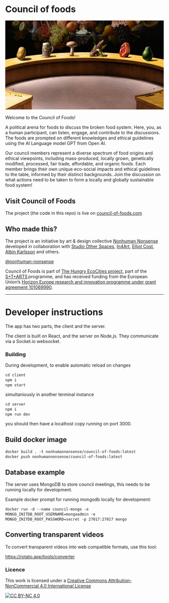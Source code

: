 # Council of foods

![alt text](https://github.com/Nonhuman-Nonsense/council-of-foods/blob/main/client/public/council-of-foods-preview.jpeg?raw=true)

Welcome to the Council of Foods!

A political arena for foods to discuss the broken food system. Here, you, as a human participant, can listen, engage, and contribute to the discussions. The foods are prompted on different knowledges and ethical guidelines using the AI Language model GPT from Open AI.

Our council members represent a diverse spectrum of food origins and ethical viewpoints, including mass-produced, locally grown, genetically modified, processed, fair trade, affordable, and organic foods. Each member brings their own unique eco-social impacts and ethical guidelines to the table, informed by their distinct backgrounds. Join the discussion on what actions need to be taken to form a locally and globally sustainable food system!

## Visit Council of Foods

The project (the code in this repo) is live on [council-of-foods.com](https://council-of-foods.com)

## Who made this?

The project is an initiative by art & design collective [Nonhuman Nonsense](https://nonhuman-nonsense.com/) developed in collaboration with [Studio Other Spaces](https://studiootherspaces.net/), [In4Art](https://www.in4art.eu/), [Elliot Cost](https://elliott.computer/), [Albin Karlsson](https://www.polymorf.se/) and others.

[@nonhuman-nonsense](http://instagram.com/nonhuman_nonsense)

Council of Foods is part of [The Hungry EcoCities project](https://starts.eu/hungryecocities/), part of the [S+T+ARTS](https://starts.eu/) programme, and has received funding from the European Union’s [Horizon Europe research and innovation programme under grant agreement 101069990](https://cordis.europa.eu/project/id/101069990).

---

# Developer instructions

The app has two parts, the client and the server.

The client is built on React, and the server on Node.js. They communicate via a Socket.io websocket.

### Building

During development, to enable automatic reload on changes

```
cd client
npm i
npm start
```

simultaniously in another terminal instance

```
cd server
npm i
npm run dev
```

you should then have a localhost copy running on port 3000.


## Build docker image

```
docker build . -t nonhumannonsense/council-of-foods:latest
docker push nonhumannonsense/council-of-foods:latest
```

## Database example

The server uses MongoDB to store council meetings, this needs to be running locally for development.

Example docker prompt for running mongodb locally for development:

```
docker run -d --name council-mongo -e MONGO_INITDB_ROOT_USERNAME=mongoadmin -e MONGO_INITDB_ROOT_PASSWORD=secret -p 27017:27017 mongo
```

## Converting transparent videos

To convert transparent videos into web compatible formats, use this tool:

https://rotato.app/tools/converter

### Licence

This work is licensed under a
[Creative Commons Attribution-NonCommercial 4.0 International License][cc-by-nc]

[![CC BY-NC 4.0][cc-by-nc-image]][cc-by-nc]

[cc-by-nc]: https://creativecommons.org/licenses/by-nc/4.0/
[cc-by-nc-image]: https://licensebuttons.net/l/by-nc/4.0/88x31.png
[cc-by-nc-shield]: https://img.shields.io/badge/License-CC%20BY--NC%204.0-lightgrey.svg
